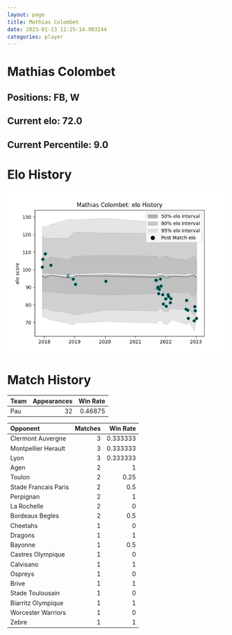 ```yaml
---  
layout: page  
title: Mathias Colombet  
date: 2023-01-13 11:25:14.903244  
categories: player  
---
```

# Mathias Colombet

## Positions: FB, W

## Current elo: 72.0

## Current Percentile: 9.0

# Elo History


![elo history](history_MathiasColombet.png)
# Match History


| Team   |   Appearances |   Win Rate |
|:-------|--------------:|-----------:|
| Pau    |            32 |    0.46875 |

| Opponent             |   Matches |   Win Rate |
|:---------------------|----------:|-----------:|
| Clermont Auvergne    |         3 |   0.333333 |
| Montpellier Herault  |         3 |   0.333333 |
| Lyon                 |         3 |   0.333333 |
| Agen                 |         2 |   1        |
| Toulon               |         2 |   0.25     |
| Stade Francais Paris |         2 |   0.5      |
| Perpignan            |         2 |   1        |
| La Rochelle          |         2 |   0        |
| Bordeaux Begles      |         2 |   0.5      |
| Cheetahs             |         1 |   0        |
| Dragons              |         1 |   1        |
| Bayonne              |         1 |   0.5      |
| Castres Olympique    |         1 |   0        |
| Calvisano            |         1 |   1        |
| Ospreys              |         1 |   0        |
| Brive                |         1 |   1        |
| Stade Toulousain     |         1 |   0        |
| Biarritz Olympique   |         1 |   1        |
| Worcester Warriors   |         1 |   0        |
| Zebre                |         1 |   1        |